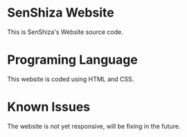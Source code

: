 # SenShiza Website
This is SenShiza's Website source code.

# Programing Language
This website is coded using HTML and CSS.

# Known Issues
The website is not yet responsive, will be fixing in the future.
